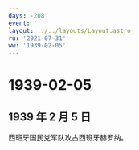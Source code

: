 ```yaml
---
days: -208
event: ''
layout: ../../layouts/Layout.astro
ru: '2021-07-31'
ww: '1939-02-05'
---
```


# 1939-02-05

## 1939 年 2 月 5 日

西班牙国民党军队攻占西班牙赫罗纳。